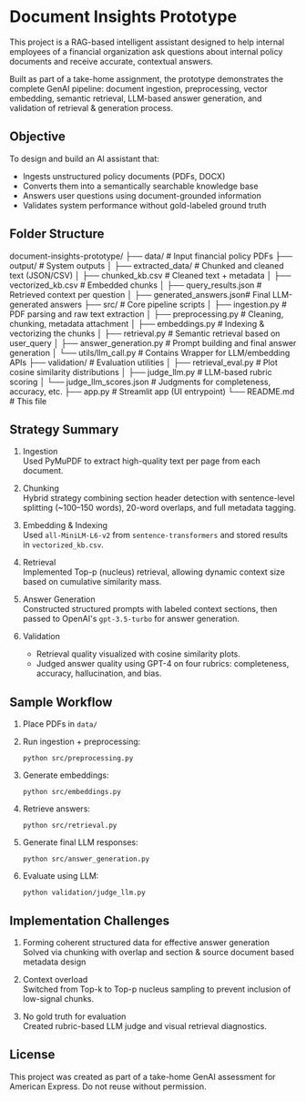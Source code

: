 
# Document Insights Prototype

This project is a RAG-based intelligent assistant designed to help internal employees of a financial organization ask questions about internal policy documents and receive accurate, contextual answers.

Built as part of a take-home assignment, the prototype demonstrates the complete GenAI pipeline: document ingestion, preprocessing, vector embedding, semantic retrieval, LLM-based answer generation, and validation of retrieval & generation process.

## Objective

To design and build an AI assistant that:
- Ingests unstructured policy documents (PDFs, DOCX)
- Converts them into a semantically searchable knowledge base
- Answers user questions using document-grounded information
- Validates system performance without gold-labeled ground truth

## Folder Structure

document-insights-prototype/
├── data/                      # Input financial policy PDFs
├── output/                   # System outputs
│   ├── extracted_data/       # Chunked and cleaned text (JSON/CSV)
│   ├── chunked_kb.csv        # Cleaned text + metadata
│   ├── vectorized_kb.csv     # Embedded chunks
│   ├── query_results.json    # Retrieved context per question
│   ├── generated_answers.json# Final LLM-generated answers
├── src/                      # Core pipeline scripts
│   ├── ingestion.py          # PDF parsing and raw text extraction
│   ├── preprocessing.py      # Cleaning, chunking, metadata attachment
│   ├── embeddings.py         # Indexing & vectorizing the chunks
│   ├── retrieval.py          # Semantic retrieval based on user_query
│   ├── answer_generation.py  # Prompt building and final answer generation
│   └── utils/llm_call.py     # Contains Wrapper for LLM/embedding APIs
├── validation/               # Evaluation utilities
│   ├── retrieval_eval.py     # Plot cosine similarity distributions
│   ├── judge_llm.py          # LLM-based rubric scoring
│   └── judge_llm_scores.json # Judgments for completeness, accuracy, etc.
├── app.py                    # Streamlit app (UI entrypoint)
└── README.md                 # This file

## Strategy Summary

1. Ingestion  
   Used PyMuPDF to extract high-quality text per page from each document.

2. Chunking  
   Hybrid strategy combining section header detection with sentence-level splitting (~100–150 words), 20-word overlaps, and full metadata tagging.

3. Embedding & Indexing  
   Used `all-MiniLM-L6-v2` from `sentence-transformers` and stored results in `vectorized_kb.csv`.

4. Retrieval  
   Implemented Top-p (nucleus) retrieval, allowing dynamic context size based on cumulative similarity mass.

5. Answer Generation  
   Constructed structured prompts with labeled context sections, then passed to OpenAI's `gpt-3.5-turbo` for answer generation.

6. Validation  
   - Retrieval quality visualized with cosine similarity plots.
   - Judged answer quality using GPT-4 on four rubrics: completeness, accuracy, hallucination, and bias.

## Sample Workflow

1. Place PDFs in `data/`

2. Run ingestion + preprocessing:
   ```
   python src/preprocessing.py
   ```

3. Generate embeddings:
   ```
   python src/embeddings.py
   ```
4. Retrieve answers:
   ```
   python src/retrieval.py
   ```
5. Generate final LLM responses:
   ```
   python src/answer_generation.py
   ```
6. Evaluate using LLM:
   ```
   python validation/judge_llm.py
   ```

## Implementation Challenges

1. Forming coherent structured data for effective answer generation
   Solved via chunking with overlap and section & source document based metadata design

2. Context overload  
   Switched from Top-k to Top-p nucleus sampling to prevent inclusion of low-signal chunks.

3. No gold truth for evaluation  
   Created rubric-based LLM judge and visual retrieval diagnostics.

## License

This project was created as part of a take-home GenAI assessment for American Express. Do not reuse without permission.
